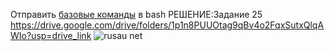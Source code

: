 Отправить [базовые команды](https://docs.google.com/document/d/1fptCtXM5yY_ERuPO8oTrflBBR6EAsa1_TaXTRBtd9vk/edit?usp=sharing) в bash
РЕШЕНИЕ:Задание 25 https://drive.google.com/drive/folders/1p1n8PUUOtag9qBv4o2FqxSutxQlqAWIo?usp=drive_link
![rusau net](https://github.com/user-attachments/assets/e7584f46-2e6d-4cea-8f54-696b21c0b86b)

